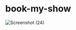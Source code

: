 # book-my-show
![Screenshot (24)](https://user-images.githubusercontent.com/123794431/223091420-a4c860d8-0c7e-4aff-b0c2-8cc49d17f9bc.png)
